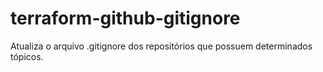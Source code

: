 # terraform-github-gitignore
Atualiza o arquivo .gitignore dos repositórios que possuem determinados tópicos.  